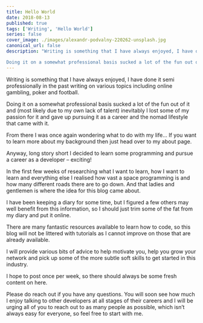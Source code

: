```yaml
---
title: Hello World
date: 2018-08-13
published: true
tags: ['Writing', 'Hello World']
series: false
cover_image: ./images/alexandr-podvalny-220262-unsplash.jpg
canonical_url: false
description: "Writing is something that I have always enjoyed, I have done it semi professionally in the past writing on various topics including online gambling, poker and football.

Doing it on a somewhat professional basis sucked a lot of the fun out of it and (most likely due to my own lack of talent) inevitably I lost some of my passion for it and gave up pursuing it as a career and the nomad lifestyle that came with it."
---
```


Writing is something that I have always enjoyed, I have done it semi professionally in the past writing on various topics including online gambling, poker and football.

Doing it on a somewhat professional basis sucked a lot of the fun out of it and (most likely due to my own lack of talent) inevitably I lost some of my passion for it and gave up pursuing it as a career and the nomad lifestyle that came with it.

From there I was once again wondering what to do with my life… If you want to learn more about my background then just head over to my about page.

Anyway, long story short I decided to learn some programming and pursue a career as a developer – exciting!

In the first few weeks of researching what I want to learn, how I want to learn and everything else I realised how vast a space programming is and how many different roads there are to go down. And that ladies and gentlemen is where the idea for this blog came about.

I have been keeping a diary for some time, but I figured a few others may well benefit from this information, so I should just trim some of the fat from my diary and put it online.

There are many fantastic resources available to learn how to code, so this blog will not be littered with tutorials as I cannot improve on those that are already available.

I will provide various bits of advice to help motivate you, help you grow your network and pick up some of the more subtle soft skills to get started in this industry.

I hope to post once per week, so there should always be some fresh content on here.

Please do reach out if you have any questions. You will soon see how much I enjoy talking to other developers at all stages of their careers and I will be urging all of you to reach out to as many people as possible, which isn’t always easy for everyone, so feel free to start with me.
